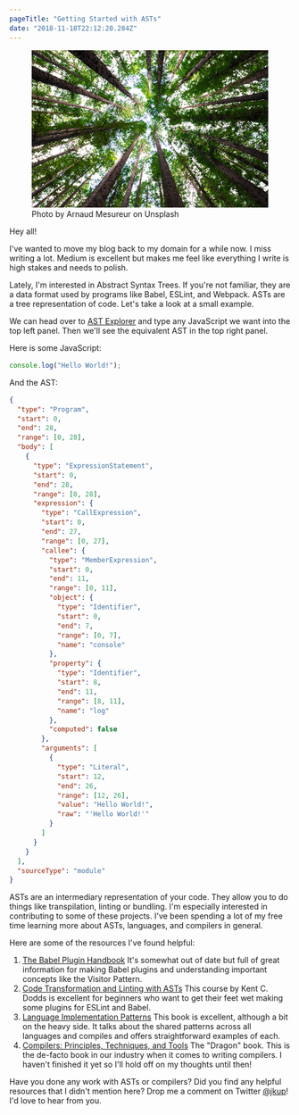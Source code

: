 ```yaml
---
pageTitle: "Getting Started with ASTs"
date: "2018-11-18T22:12:20.284Z"
---
```


<figure>
  <img src="/img/trees.png" alt="Forest of trees">
  <figcaption>Photo by Arnaud Mesureur on Unsplash</figcaption>
</figure>

Hey all!

I've wanted to move my blog back to my domain for a while now. I miss writing a lot. Medium is excellent but makes me feel like everything I write is high stakes and needs to polish.

Lately, I'm interested in Abstract Syntax Trees. If you're not familiar, they are a data format used by programs like Babel, ESLint, and Webpack. ASTs are a tree representation of code. Let's take a look at a small example.

<!-- excerpt -->

We can head over to [AST Explorer](https://astexplorer.net/) and type any JavaScript we want into the top left panel. Then we'll see the equivalent AST in the top right panel.

Here is some JavaScript:

```javascript
console.log("Hello World!");
```

And the AST:

```json
{
  "type": "Program",
  "start": 0,
  "end": 28,
  "range": [0, 28],
  "body": [
    {
      "type": "ExpressionStatement",
      "start": 0,
      "end": 28,
      "range": [0, 28],
      "expression": {
        "type": "CallExpression",
        "start": 0,
        "end": 27,
        "range": [0, 27],
        "callee": {
          "type": "MemberExpression",
          "start": 0,
          "end": 11,
          "range": [0, 11],
          "object": {
            "type": "Identifier",
            "start": 0,
            "end": 7,
            "range": [0, 7],
            "name": "console"
          },
          "property": {
            "type": "Identifier",
            "start": 8,
            "end": 11,
            "range": [8, 11],
            "name": "log"
          },
          "computed": false
        },
        "arguments": [
          {
            "type": "Literal",
            "start": 12,
            "end": 26,
            "range": [12, 26],
            "value": "Hello World!",
            "raw": "'Hello World!'"
          }
        ]
      }
    }
  ],
  "sourceType": "module"
}
```

ASTs are an intermediary representation of your code. They allow you to do things like transpilation, linting or bundling. I'm especially interested in contributing to some of these projects. I've been spending a lot of my free time learning more about ASTs, languages, and compilers in general.

Here are some of the resources I've found helpful:

1. [The Babel Plugin Handbook](https://github.com/jamiebuilds/babel-handbook/blob/master/translations/en/plugin-handbook.md) It's somewhat out of date but full of great information for making Babel plugins and understanding important concepts like the Visitor Pattern.
2. [Code Transformation and Linting with ASTs](https://frontendmasters.com/courses/linting-asts/) This course by Kent C. Dodds is excellent for beginners who want to get their feet wet making some plugins for ESLint and Babel.
3. [Language Implementation Patterns](http://a.co/d/b13e3q5) This book is excellent, although a bit on the heavy side. It talks about the shared patterns across all languages and compiles and offers straightforward examples of each.
4. [Compilers: Principles, Techniques, and Tools](https://www.amazon.com/Compilers-Principles-Techniques-Tools-2nd/dp/0321486811) The "Dragon" book. This is the de-facto book in our industry when it comes to writing compilers. I haven't finished it yet so I'll hold off on my thoughts until then!

Have you done any work with ASTs or compilers? Did you find any helpful resources that I didn't mention here? Drop me a comment on Twitter [@jkup](https://twitter.com/jkup)! I'd love to hear from you.
